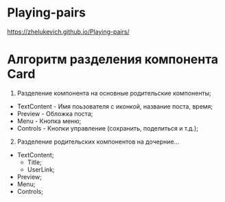 # Playing-pairs
 https://zhelukevich.github.io/Playing-pairs/

# Aлгоритм разделения компонента Card

1. Разделение компонента на основные родительские компоненты;
- TextContent - Имя поьзователя с иконкой, название поста, время;
- Preview - Обложка поста;
- Menu - Кнопка меню;
- Controls - Кнопки управление (сохранить, поделиться и т.д.);

2. Разделение родительских компонентов на дочерние...
- TextContent;
  - Title;
  - UserLink;
- Preview;
- Menu;
- Controls;
